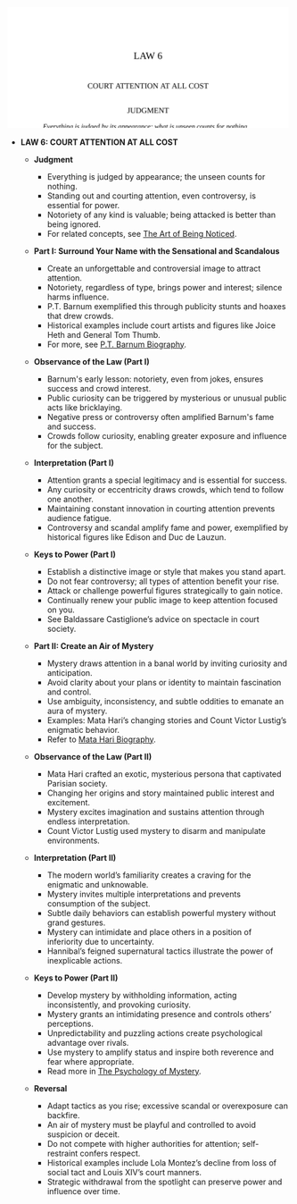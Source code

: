 ![06-court-attention](06-court-attention.best.png)

- **LAW 6: COURT ATTENTION AT ALL COST**  
  - **Judgment**  
    - Everything is judged by appearance; the unseen counts for nothing.  
    - Standing out and courting attention, even controversy, is essential for power.  
    - Notoriety of any kind is valuable; being attacked is better than being ignored.  
    - For related concepts, see [The Art of Being Noticed](https://en.wikipedia.org/wiki/Publicity).  

  - **Part I: Surround Your Name with the Sensational and Scandalous**  
    - Create an unforgettable and controversial image to attract attention.  
    - Notoriety, regardless of type, brings power and interest; silence harms influence.  
    - P.T. Barnum exemplified this through publicity stunts and hoaxes that drew crowds.  
    - Historical examples include court artists and figures like Joice Heth and General Tom Thumb.  
    - For more, see [P.T. Barnum Biography](https://www.britannica.com/biography/P-T-Barnum).  

  - **Observance of the Law (Part I)**  
    - Barnum's early lesson: notoriety, even from jokes, ensures success and crowd interest.  
    - Public curiosity can be triggered by mysterious or unusual public acts like bricklaying.  
    - Negative press or controversy often amplified Barnum's fame and success.  
    - Crowds follow curiosity, enabling greater exposure and influence for the subject.  

  - **Interpretation (Part I)**  
    - Attention grants a special legitimacy and is essential for success.  
    - Any curiosity or eccentricity draws crowds, which tend to follow one another.  
    - Maintaining constant innovation in courting attention prevents audience fatigue.  
    - Controversy and scandal amplify fame and power, exemplified by historical figures like Edison and Duc de Lauzun.  

  - **Keys to Power (Part I)**  
    - Establish a distinctive image or style that makes you stand apart.  
    - Do not fear controversy; all types of attention benefit your rise.  
    - Attack or challenge powerful figures strategically to gain notice.  
    - Continually renew your public image to keep attention focused on you.  
    - See Baldassare Castiglione’s advice on spectacle in court society.  

  - **Part II: Create an Air of Mystery**  
    - Mystery draws attention in a banal world by inviting curiosity and anticipation.  
    - Avoid clarity about your plans or identity to maintain fascination and control.  
    - Use ambiguity, inconsistency, and subtle oddities to emanate an aura of mystery.  
    - Examples: Mata Hari’s changing stories and Count Victor Lustig’s enigmatic behavior.  
    - Refer to [Mata Hari Biography](https://www.britannica.com/biography/Mata-Hari).  

  - **Observance of the Law (Part II)**  
    - Mata Hari crafted an exotic, mysterious persona that captivated Parisian society.  
    - Changing her origins and story maintained public interest and excitement.  
    - Mystery excites imagination and sustains attention through endless interpretation.  
    - Count Victor Lustig used mystery to disarm and manipulate environments.  

  - **Interpretation (Part II)**  
    - The modern world’s familiarity creates a craving for the enigmatic and unknowable.  
    - Mystery invites multiple interpretations and prevents consumption of the subject.  
    - Subtle daily behaviors can establish powerful mystery without grand gestures.  
    - Mystery can intimidate and place others in a position of inferiority due to uncertainty.  
    - Hannibal’s feigned supernatural tactics illustrate the power of inexplicable actions.  

  - **Keys to Power (Part II)**  
    - Develop mystery by withholding information, acting inconsistently, and provoking curiosity.  
    - Mystery grants an intimidating presence and controls others’ perceptions.  
    - Unpredictability and puzzling actions create psychological advantage over rivals.  
    - Use mystery to amplify status and inspire both reverence and fear where appropriate.  
    - Read more in [The Psychology of Mystery](https://www.psychologytoday.com/us/blog/mind-my-business/201108/the-psychology-behind-mystery).  

  - **Reversal**  
    - Adapt tactics as you rise; excessive scandal or overexposure can backfire.  
    - An air of mystery must be playful and controlled to avoid suspicion or deceit.  
    - Do not compete with higher authorities for attention; self-restraint confers respect.  
    - Historical examples include Lola Montez’s decline from loss of social tact and Louis XIV’s court manners.  
    - Strategic withdrawal from the spotlight can preserve power and influence over time.
